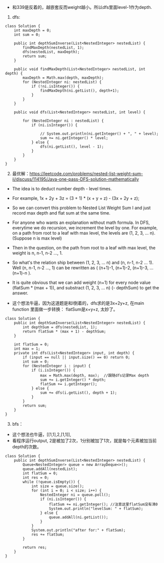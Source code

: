 - 和339是反着的，越嵌套反而weight越小。所以dfs里面level-1作为depth.

1. dfs:
```
class Solution {
    int maxDepth = 0;
    int sum = 0;
    
    public int depthSumInverse(List<NestedInteger> nestedList) {
        findMaxDepth(nestedList, 1);
        dfs(nestedList, maxDepth);
        return sum;
    }
    
    public void findMaxDepth(List<NestedInteger> nestedList, int depth) {
        maxDepth = Math.max(depth, maxDepth);
        for (NestedInteger ni: nestedList) {
            if (!ni.isInteger()) {
                findMaxDepth(ni.getList(), depth+1);
            }
        }
    }
    
    public void dfs(List<NestedInteger> nestedList, int level) {
         
        for (NestedInteger ni : nestedList) {
            if (ni.isInteger()) {
                
                // System.out.println(ni.getInteger() + ", " + level);
                sum += ni.getInteger() * level;
            } else {
                dfs(ni.getList(), level - 1);
            }
        } 
    }
}
```
2. 最优解：https://leetcode.com/problems/nested-list-weight-sum-ii/discuss/114195/Java-one-pass-DFS-solution-mathematically

- The idea is to deduct number depth - level times.
- For example, 1x + 2y + 3z = (3 + 1) * (x + y + z) - (3x + 2y + z);
- So we can convert this problem to Nested List Weight Sum I and just record max depth and flat sum at the same time.

- For anyone who wants an explanation without math formula. In DFS, everytime we do recursion, we increment the level by one. For example, on a path from root to a leaf with max level, the levels are (1, 2, 3, ... n). (Suppose n is max level)

- Then in the question, on the path from root to a leaf with max level, the weight is n, n-1, n-2 ..., 1.

- So what's the relation ship between (1, 2, 3, ... n) and (n, n-1, n-2 ... 1). Well (n, n-1, n-2 ..., 1) can be rewritten as ( (n+1)-1, (n+1)-2, (n+1)-3, ... (n+1)-n ).

- It is quite obvious that we can add weight (n+1) for every node value (flatSum * (max + 1)), and substract (1, 2, 3, ... n) (- depthSum) to get the answer.

- 这个想法牛逼，因为这道题是和I倒着的，dfs求的是3x+2y+z, 在main function 里面做一步转换： flatSum是x+y+z, 太妙了。

```
class Solution {
    public int depthSumInverse(List<NestedInteger> nestedList) {
        int depthSum = dfs(nestedList, 1);
        return flatSum * (max + 1) - depthSum;
    }

    int flatSum = 0;
    int max = 1;
    private int dfs(List<NestedInteger> input, int depth) {
        if (input == null || input.size() == 0) return 0;
        int sum = 0;
        for (NestedInteger i : input) {
            if (i.isInteger()) {
                max = Math.max(depth, max);  //跟随dfs记录Max depth
                sum += i.getInteger() * depth;
                flatSum += i.getInteger();
            } else {
                sum += dfs(i.getList(), depth + 1);
            }
        }
        return sum;
    }
}
```

3. bfs：
- 这个想法也牛逼，[[1,1],2,[1,1]], 
- 看程序运行output, 2是被加了2次，1分别被加了1次，就是每个元素被加当前depth的次数。
```
class Solution {
    public int depthSumInverse(List<NestedInteger> nestedList) {
        Queue<NestedInteger> queue = new ArrayDeque<>();
        queue.addAll(nestedList);
        int flatSum = 0;
        int res = 0;
        while (!queue.isEmpty()) {
            int size = queue.size();
            for (int i = 0; i < size; i++) {
                NestedInteger ni = queue.poll();
                if (ni.isInteger()) {
                    flatSum += ni.getInteger(); //注意这里flatSum没有清0
                    System.out.println("levelSum: " + flatSum);
                } else {
                    queue.addAll(ni.getList());
                }
            }
            System.out.println("after for:" + flatSum);
            res += flatSum;
        }
        
        return res;
    }
}
```
